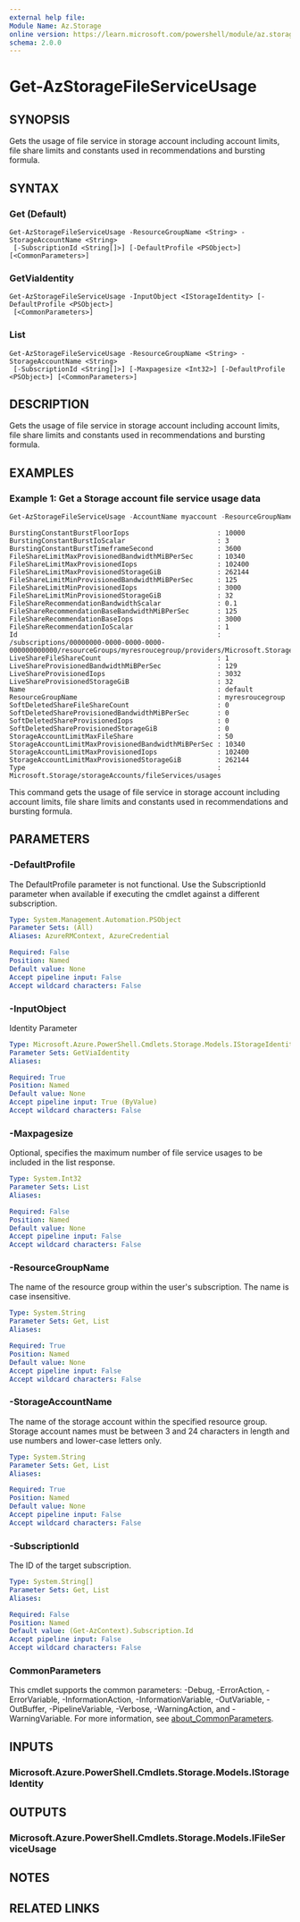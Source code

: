 ```yaml
---
external help file:
Module Name: Az.Storage
online version: https://learn.microsoft.com/powershell/module/az.storage/get-azstoragefileserviceusage
schema: 2.0.0
---
```


# Get-AzStorageFileServiceUsage

## SYNOPSIS
Gets the usage of file service in storage account including account limits, file share limits and constants used in recommendations and bursting formula.

## SYNTAX

### Get (Default)
```
Get-AzStorageFileServiceUsage -ResourceGroupName <String> -StorageAccountName <String>
 [-SubscriptionId <String[]>] [-DefaultProfile <PSObject>] [<CommonParameters>]
```

### GetViaIdentity
```
Get-AzStorageFileServiceUsage -InputObject <IStorageIdentity> [-DefaultProfile <PSObject>]
 [<CommonParameters>]
```

### List
```
Get-AzStorageFileServiceUsage -ResourceGroupName <String> -StorageAccountName <String>
 [-SubscriptionId <String[]>] [-Maxpagesize <Int32>] [-DefaultProfile <PSObject>] [<CommonParameters>]
```

## DESCRIPTION
Gets the usage of file service in storage account including account limits, file share limits and constants used in recommendations and bursting formula.

## EXAMPLES

### Example 1: Get a Storage account file service usage data
```powershell
Get-AzStorageFileServiceUsage -AccountName myaccount -ResourceGroupName myresroucegroup
```

```output
BurstingConstantBurstFloorIops                      : 10000
BurstingConstantBurstIoScalar                       : 3
BurstingConstantBurstTimeframeSecond                : 3600
FileShareLimitMaxProvisionedBandwidthMiBPerSec      : 10340
FileShareLimitMaxProvisionedIops                    : 102400
FileShareLimitMaxProvisionedStorageGiB              : 262144
FileShareLimitMinProvisionedBandwidthMiBPerSec      : 125
FileShareLimitMinProvisionedIops                    : 3000
FileShareLimitMinProvisionedStorageGiB              : 32
FileShareRecommendationBandwidthScalar              : 0.1
FileShareRecommendationBaseBandwidthMiBPerSec       : 125
FileShareRecommendationBaseIops                     : 3000
FileShareRecommendationIoScalar                     : 1
Id                                                  : /subscriptions/00000000-0000-0000-0000-000000000000/resourceGroups/myresroucegroup/providers/Microsoft.Storage/storageAccounts/myaccount/fileServices/default/usages/default
LiveShareFileShareCount                             : 1
LiveShareProvisionedBandwidthMiBPerSec              : 129
LiveShareProvisionedIops                            : 3032
LiveShareProvisionedStorageGiB                      : 32
Name                                                : default
ResourceGroupName                                   : myresroucegroup
SoftDeletedShareFileShareCount                      : 0
SoftDeletedShareProvisionedBandwidthMiBPerSec       : 0
SoftDeletedShareProvisionedIops                     : 0
SoftDeletedShareProvisionedStorageGiB               : 0
StorageAccountLimitMaxFileShare                     : 50
StorageAccountLimitMaxProvisionedBandwidthMiBPerSec : 10340
StorageAccountLimitMaxProvisionedIops               : 102400
StorageAccountLimitMaxProvisionedStorageGiB         : 262144
Type                                                : Microsoft.Storage/storageAccounts/fileServices/usages
```

This command gets the usage of file service in storage account including account limits, file share limits and constants used in recommendations and bursting formula.

## PARAMETERS

### -DefaultProfile
The DefaultProfile parameter is not functional.
Use the SubscriptionId parameter when available if executing the cmdlet against a different subscription.

```yaml
Type: System.Management.Automation.PSObject
Parameter Sets: (All)
Aliases: AzureRMContext, AzureCredential

Required: False
Position: Named
Default value: None
Accept pipeline input: False
Accept wildcard characters: False
```

### -InputObject
Identity Parameter

```yaml
Type: Microsoft.Azure.PowerShell.Cmdlets.Storage.Models.IStorageIdentity
Parameter Sets: GetViaIdentity
Aliases:

Required: True
Position: Named
Default value: None
Accept pipeline input: True (ByValue)
Accept wildcard characters: False
```

### -Maxpagesize
Optional, specifies the maximum number of file service usages to be included in the list response.

```yaml
Type: System.Int32
Parameter Sets: List
Aliases:

Required: False
Position: Named
Default value: None
Accept pipeline input: False
Accept wildcard characters: False
```

### -ResourceGroupName
The name of the resource group within the user's subscription.
The name is case insensitive.

```yaml
Type: System.String
Parameter Sets: Get, List
Aliases:

Required: True
Position: Named
Default value: None
Accept pipeline input: False
Accept wildcard characters: False
```

### -StorageAccountName
The name of the storage account within the specified resource group.
Storage account names must be between 3 and 24 characters in length and use numbers and lower-case letters only.

```yaml
Type: System.String
Parameter Sets: Get, List
Aliases:

Required: True
Position: Named
Default value: None
Accept pipeline input: False
Accept wildcard characters: False
```

### -SubscriptionId
The ID of the target subscription.

```yaml
Type: System.String[]
Parameter Sets: Get, List
Aliases:

Required: False
Position: Named
Default value: (Get-AzContext).Subscription.Id
Accept pipeline input: False
Accept wildcard characters: False
```

### CommonParameters
This cmdlet supports the common parameters: -Debug, -ErrorAction, -ErrorVariable, -InformationAction, -InformationVariable, -OutVariable, -OutBuffer, -PipelineVariable, -Verbose, -WarningAction, and -WarningVariable. For more information, see [about_CommonParameters](http://go.microsoft.com/fwlink/?LinkID=113216).

## INPUTS

### Microsoft.Azure.PowerShell.Cmdlets.Storage.Models.IStorageIdentity

## OUTPUTS

### Microsoft.Azure.PowerShell.Cmdlets.Storage.Models.IFileServiceUsage

## NOTES

## RELATED LINKS

